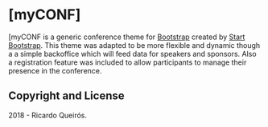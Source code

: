# [myCONF]

[myCONF is a generic conference theme for [Bootstrap](http://getbootstrap.com/) created by [Start Bootstrap](http://startbootstrap.com/). 
This theme was adapted to be more flexible and dynamic though a a simple backoffice which will feed data for speakers and sponsors. Also a registration feature was included to allow participants to manage their presence in the conference.


## Copyright and License

2018 - Ricardo Queirós.
